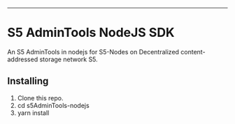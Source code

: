 ---

# S5 AdminTools NodeJS SDK

An S5 AdminTools in nodejs for S5-Nodes on Decentralized content-addressed storage network S5.

## Installing

1. Clone this repo.
2. cd s5AdminTools-nodejs
3. yarn install


